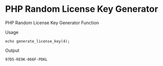 # PHP Random License Key Generator
PHP Random License Key Generator Function

Usage

`echo generate_license_key(4);`

Output

`97D5-RE9K-066F-PDKL`
